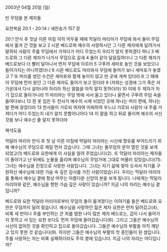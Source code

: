 2003년 04월 20일 (일)

빈 무덤을 본 제자들



요한복음 20:1 - 20:14 / 새찬송가 157 장


20:1 안식 후 첫날 이른 아침 아직 어두울 때에 막달라 마리아가 무덤에 와서 돌이 무덤에서 옮겨 간 것을 보고 
2 시몬 베드로와 예수의 사랑하시던 그 다른 제자에게 달려가서 말하되 사람이 주를 무덤에서 가져다가 어디 두었는지 우리가 알지 못하겠다 하니 
3 베드로와 그 다른 제자가 나가서 무덤으로 갈새 
4 둘이 같이 달음질하더니 그 다른 제자가 베드로보다 더 빨리 달아나서 먼저 무덤에 이르러 
5 구푸려 세마포 놓인 것을 보았으나 들어가지는 아니하였더니 
6 시몬 베드로도 따라와서 무덤에 들어가 보니 세마포가 놓였고 
7 또 머리를 쌌던 수건은 세마포와 함께 놓이지 않고 딴 곳에 개켜 있더라 
8 그 때에야 무덤에 먼저 왔던 그 다른 제자도 들어가 보고 믿더라
9 (저희는 성경에 그가 죽은 자 가운데서 다시 살아나야 하리라 하신 말씀을 아직 알지 못하더라) 
10 이에 두 제자가 자기 집으로 돌아가니라
11 마리아는 무덤 밖에 서서 울고 있더니 울면서 구푸려 무덤 속을 들여다보니 
12 흰 옷 입은 두 천사가 예수의 시체 뉘었던 곳에 하나는 머리 편에, 하나는 발 편에 앉았더라 
13 천사들이 가로되 여자여 어찌하여 우느냐 가로되 사람이 내 주를 가져다가 어디 두었는지 내가 알지 못함이니이다 
14 이 말을 하고 뒤로 돌이켜 예수의 서신 것을 보나 예수신 줄 알지 못하더라

해석도움





막달라 마리아 
안식 후 첫 날 이른 아침에 막달라 마리아는 시신에 향유를 부어드리기 위해 예수님의 무덤으로 제일 먼저 갔습니다. 그때 그녀는 돌무덤의 문이 열린 것을 보게 되었고(1) 베드로와 요한에게 이 사실을 알려 주었습니다(2). 또 막달라 마리아는 제자들이 돌아가고 난 뒤에도 눈물을 흘리며 예수님의 무덤가에 그대로 머물러 있었습니다(11). 그녀는 예수님을 진정으로 사랑한 사람입니다. 그녀는 자기 삶에 찾아 오셔서 자기를 구원하신 예수님에 대한 가슴 속 깊은 감사를 가진 사람이었습니다. 우리는 막달라 마리아를 통해서 예수님 곁에 항상 머무는 아름다운 신앙의 본을 보게 됩니다. 나에게는 막달라 마리아와 같은, 예수님을 향한 가슴 깊은 사랑이 있습니까? 지금 나의 자리는 예수님 곁입니까?

베드로와 요한 
막달라 마리아로부터 무덤의 돌이 옮겨졌다는 이야기를 들은 베드로와 요한은 무덤까지 달려 왔습니다. 예수님을 사랑하던 젊은 제자 요한은 먼저 달려갔고(4), 비록 세 번이나 주를 부인하는 큰 죄를 범한 나이 많은 제자 베드로는, 겁이 나서 들어가지 못하고 서 있는 요한 보다도 먼저 무덤에 들어갔습니다(6). 그리고 그들은 예수님의 시신이 없어진 것을 확인하고 집으로 돌아갔습니다. 그들은 예수님의 부활을 아직 깨닫고 있지 못한 것 같습니다(9). 하지만 그들은 예수님의 부활의 첫 증인들이 된 셈입니다. 주를 사랑하는 자는 비록 실패하더라도 주의 곁에 있습니다. 지금 나의 자리는 어디입니까?